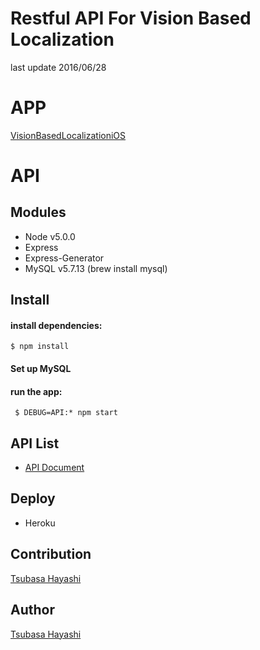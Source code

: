 Restful API For Vision Based Localization
====  
last update 2016/06/28

# APP
 [VisionBasedLocalizationiOS](https://github.com/yokurin/VisionBasedLocalizationAppFor_iOS)

# API
## Modules
- Node v5.0.0
- Express
- Express-Generator
- MySQL v5.7.13 (brew install mysql)

## Install
#### install dependencies:
` $ npm install `  

#### Set up MySQL


#### run the app:
` $ DEBUG=API:* npm start`  


## API List
- [API Document](./api.md)

## Deploy
- Heroku

## Contribution
[Tsubasa Hayashi](https://github.com/yokurin)

## Author
[Tsubasa Hayashi](https://github.com/yokurin)
